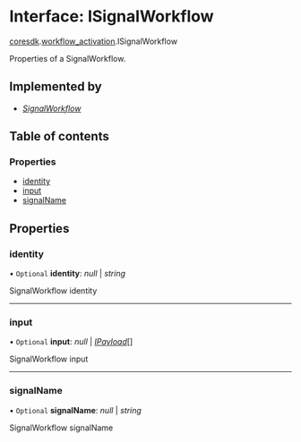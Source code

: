 # Interface: ISignalWorkflow

[coresdk](../modules/proto.coresdk.md).[workflow_activation](../modules/proto.coresdk.workflow_activation.md).ISignalWorkflow

Properties of a SignalWorkflow.

## Implemented by

* [*SignalWorkflow*](../classes/proto.coresdk.workflow_activation.signalworkflow.md)

## Table of contents

### Properties

- [identity](proto.coresdk.workflow_activation.isignalworkflow.md#identity)
- [input](proto.coresdk.workflow_activation.isignalworkflow.md#input)
- [signalName](proto.coresdk.workflow_activation.isignalworkflow.md#signalname)

## Properties

### identity

• `Optional` **identity**: *null* \| *string*

SignalWorkflow identity

___

### input

• `Optional` **input**: *null* \| [*IPayload*](proto.coresdk.common.ipayload.md)[]

SignalWorkflow input

___

### signalName

• `Optional` **signalName**: *null* \| *string*

SignalWorkflow signalName

